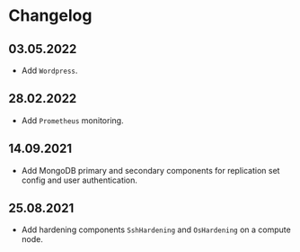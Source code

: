 # Changelog

## 03.05.2022

* Add `Wordpress`.

## 28.02.2022

* Add `Prometheus` monitoring.

## 14.09.2021

* Add MongoDB primary and secondary components for replication set config and user authentication.

## 25.08.2021

* Add hardening components `SshHardening` and `OsHardening` on a compute node.